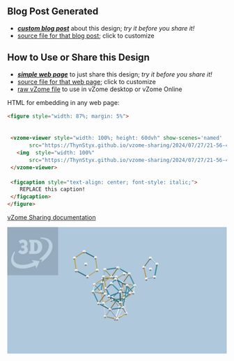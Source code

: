 
## Blog Post Generated

 - [***custom blog post***](<https://ThynStyx.github.io/vzome-sharing/2024/07/27/j92-j62-combination-21-56-40.html>) about this design; *try it before you share it!*
 - [source file for that blog post](<https://github.com/ThynStyx/vzome-sharing/edit/main/_posts/2024-07-27-j92-j62-combination-21-56-40.md>); click to customize
 


## How to Use or Share this Design

 - [***simple web page***](<https://ThynStyx.github.io/vzome-sharing/2024/07/27/21-56-40-j92-j62-combination/>) to just share this design; *try it before you share it!*
 - [source file for that web page](<https://github.com/ThynStyx/vzome-sharing/edit/main/2024/07/27/21-56-40-j92-j62-combination/index.md>); click to customize
 - [raw vZome file](<https://raw.githubusercontent.com/ThynStyx/vzome-sharing/main/2024/07/27/21-56-40-j92-j62-combination/j92-j62-combination.vZome>) to use in vZome desktop or vZome Online
 
 HTML for embedding in any web page:
 ```html
<figure style="width: 87%; margin: 5%">
  
  
  <vzome-viewer style="width: 100%; height: 60dvh" show-scenes='named'
        src="https://ThynStyx.github.io/vzome-sharing/2024/07/27/21-56-40-j92-j62-combination/j92-j62-combination.vZome" >
    <img  style="width: 100%"
        src="https://ThynStyx.github.io/vzome-sharing/2024/07/27/21-56-40-j92-j62-combination/j92-j62-combination.png" >
  </vzome-viewer>

  <figcaption style="text-align: center; font-style: italic;">
     REPLACE this caption!
  </figcaption>
</figure>

 ```

[vZome Sharing documentation](https://vzome.github.io/vzome/sharing.html#how-it-works)

![Image](<j92-j62-combination.png>)

